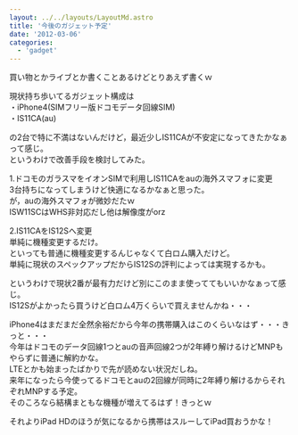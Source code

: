 ```yaml
---
layout: ../../layouts/LayoutMd.astro
title: '今後のガジェット予定'
date: '2012-03-06'
categories:
  - 'gadget'
---
```


買い物とかライブとか書くことあるけどとりあえず書くｗ

現状持ち歩いてるガジェット構成は  
・iPhone4(SIMフリー版ドコモデータ回線SIM)  
・IS11CA(au)

の2台で特に不満はないんだけど，最近少しIS11CAが不安定になってきたかなぁって感じ。  
というわけで改善手段を検討してみた。

1.ドコモのガラスマをイオンSIMで利用しIS11CAをauの海外スマフォに変更  
3台持ちになってしまうけど快適になるかなぁと思った。  
が，auの海外スマフォが微妙だたｗ  
ISW11SCはWHS非対応だし他は解像度がorz

2.IS11CAをIS12Sへ変更  
単純に機種変更するだけ。  
といっても普通に機種変更するんじゃなくて白ロム購入だけど。  
単純に現状のスペックアップだからIS12Sの評判によっては実現するかも。

というわけで現状2番が最有力だけど別にこのまま使っててもいいかなぁって感じ。  
IS12Sがよかったら買うけど白ロム4万くらいで買えませんかね・・・

iPhone4はまだまだ全然余裕だから今年の携帯購入はこのくらいなはず・・・きっと・・・  
今年はドコモのデータ回線1つとauの音声回線2つが2年縛り解けるけどMNPもやらずに普通に解約かな。  
LTEとかも始まったばかりで先が読めない状況だしね。  
来年になったら今使ってるドコモとauの2回線が同時に2年縛り解けるからそれぞれMNPする予定。   
そのころなら結構まともな機種が増えてるはず！きっとｗ

それよりiPad HDのほうが気になるから携帯はスルーしてiPad買おうかな！
